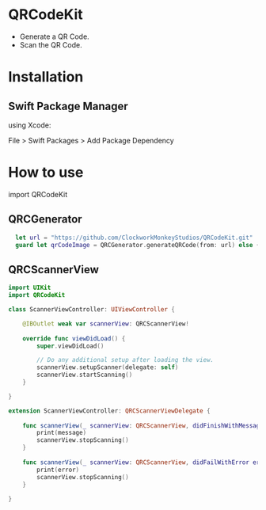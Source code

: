 # QRCodeKit

* Generate a QR Code.
* Scan the QR Code.

# Installation

## Swift Package Manager

using Xcode:

File > Swift Packages > Add Package Dependency

# How to use

import QRCodeKit

## QRCGenerator

```swift
  let url = "https://github.com/ClockworkMonkeyStudios/QRCodeKit.git"
  guard let qrCodeImage = QRCGenerator.generateQRCode(from: url) else { return }
```
## QRCScannerView

```swift
import UIKit
import QRCodeKit

class ScannerViewController: UIViewController {

    @IBOutlet weak var scannerView: QRCScannerView!
    
    override func viewDidLoad() {
        super.viewDidLoad()

        // Do any additional setup after loading the view.
        scannerView.setupScanner(delegate: self)
        scannerView.startScanning()
    }

}

extension ScannerViewController: QRCScannerViewDelegate {
    
    func scannerView(_ scannerView: QRCScannerView, didFinishWithMessage message: String) {
        print(message)
        scannerView.stopScanning()
    }
    
    func scannerView(_ scannerView: QRCScannerView, didFailWithError error: Error) {
        print(error)
        scannerView.stopScanning()
    }
    
}
```
